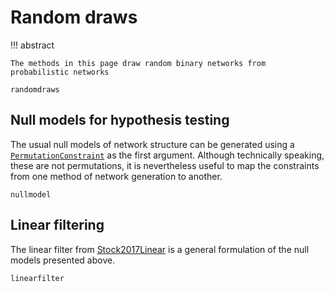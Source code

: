 # Random draws

!!! abstract

    The methods in this page draw random binary networks from probabilistic networks

```@docs
randomdraws
```

## Null models for hypothesis testing

The usual null models of network structure can be generated using a
[`PermutationConstraint`](@ref) as the first argument. Although technically
speaking, these are not permutations, it is nevertheless useful to map the
constraints from one method of network generation to another.

```@docs
nullmodel
```

## Linear filtering

The linear filter from [Stock2017Linear](@citet) is a general formulation of the
null models presented above.

```@docs
linearfilter
```
